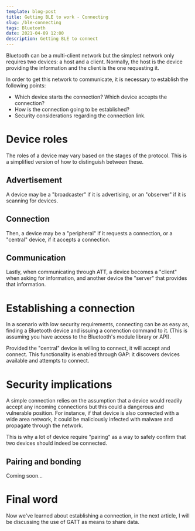 ```yaml
---
template: blog-post
title: Getting BLE to work - Connecting
slug: /ble-connecting
tags: Bluetooth
date: 2021-04-09 12:00
description: Getting BLE to connect
---
```

Bluetooth can be a multi-client network but the simplest network only requires two devices: a host and a client. Normally, the host is the device providing the information and the client is the one requesting it. 

In order to get this network to communicate, it is necessary to establish the following points:
- Which device starts the connection? Which device accepts the connection?
- How is the connection going to be established? 
- Security considerations regarding the connection link.

# Device roles
The roles of a device may vary based on the stages of the protocol. This is a simplified version of how to distinguish between these.

## Advertisement
A device may be a "broadcaster" if it is advertising, or an "observer" if it is scanning for devices. 

## Connection
Then, a device may be a "peripheral" if it requests a connection, or a "central" device, if it accepts a connection.

## Communication 
Lastly, when communicating through ATT, a device becomes a "client" when asking for information, and another device the "server" that provides that information.

# Establishing a connection
In a scenario with low security requirements, connecting can be as easy as, finding a Bluetooth device and issuing a conenction command to it. (This is assuming you have access to the Bluetooth's module library or API).

Provided the "central" device is willing to connect, it will accept and connect. This functionality is enabled through GAP: it discovers devices available and attempts to connect. 

# Security implications
A simple connection relies on the assumption that a device would readily accept any incoming connections but this could a dangerous and vulnerable position. For instance, if that device is also connected with a wide area network, it could be maliciously infected with malware and propagate through the network. 

This is why a lot of device require "pairing" as a way to safely confirm that two devices should indeed be connected. 

## Pairing and bonding
Coming soon...

# Final word
Now we've learned about establishing a connection, in the next article, I will be discussing the use of GATT as means to share data.
